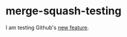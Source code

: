 # merge-squash-testing

I am testing Github's [new feature](https://github.com/blog/2141-squash-your-commits).

